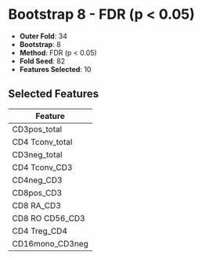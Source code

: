# Bootstrap 8 - FDR (p < 0.05)

- **Outer Fold**: 34
- **Bootstrap**: 8
- **Method**: FDR (p < 0.05)
- **Fold Seed**: 82
- **Features Selected**: 10

## Selected Features

| Feature |
|---------|
| CD3pos_total |
| CD4 Tconv_total |
| CD3neg_total |
| CD4 Tconv_CD3 |
| CD4neg_CD3 |
| CD8pos_CD3 |
| CD8 RA_CD3 |
| CD8 RO CD56_CD3 |
| CD4 Treg_CD4 |
| CD16mono_CD3neg |
